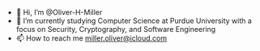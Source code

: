 - 👋 Hi, I’m @Oliver-H-Miller
- 👀 I’m currently studying Computer Science at Purdue University with a focus on Security, Cryptography, and Software Engineering
- 📫 How to reach me miller.oliver@icloud.com

<!---
Oliver-H-Miller/Oliver-H-Miller is a ✨ special ✨ repository because its `README.md` (this file) appears on your GitHub profile.
You can click the Preview link to take a look at your changes.
--->
